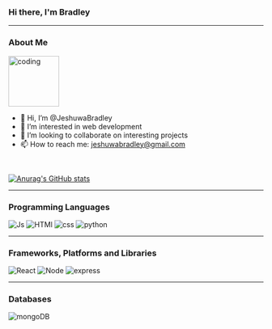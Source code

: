 <h3>Hi there, I'm Bradley</h3>
<hr />
<h3>About Me</h3>

  <img src='https://camo.githubusercontent.com/6510c79f86cdd5e32cf6c5b009548bf09c137f06cffe87acbf41e68cbf0402c1/68747470733a2f2f6d656469612e67697068792e636f6d2f6d656469612f57465a7642375649584267697a336f4458452f67697068792e676966' width='100' height='100'  alt='coding' />
  
- 👋 Hi, I’m @JeshuwaBradley
- 👀 I’m interested in web development
- 💞️ I’m looking to collaborate on interesting projects
- 📫 How to reach me: <a href='mailto:jeshuwabradley@gmail.com'>jeshuwabradley@gmail.com</a>

<br />

[![Anurag's GitHub stats](https://github-readme-stats.vercel.app/api?username=JeshuwaBradley)](https://github.com/anuraghazra/github-readme-stats)


<hr />
<h3>Programming Languages</h3>
<div style={{display: 'flex'}}>
  <img        src='https://camo.githubusercontent.com/aeddc848275a1ffce386dc81c04541654ca07b2c43bbb8ad251085c962672aea/68747470733a2f2f696d672e736869656c64732e696f2f62616467652f6a6176617363726970742d2532333332333333302e7376673f7374796c653d666f722d7468652d6261646765266c6f676f3d6a617661736372697074266c6f676f436f6c6f723d253233463744463145'
    alt='Js' 
     />
  <img        src='https://camo.githubusercontent.com/49fbb99f92674cc6825349b154b65aaf4064aec465d61e8e1f9fb99da3d922a1/68747470733a2f2f696d672e736869656c64732e696f2f62616467652f68746d6c352d2532334533344632362e7376673f7374796c653d666f722d7468652d6261646765266c6f676f3d68746d6c35266c6f676f436f6c6f723d7768697465'
    alt='HTMl' 
     />
<img        src='https://camo.githubusercontent.com/e6b67b27998fca3bccf4c0ee479fc8f9de09d91f389cccfbe6cb1e29c10cfbd7/68747470733a2f2f696d672e736869656c64732e696f2f62616467652f637373332d2532333135373242362e7376673f7374796c653d666f722d7468652d6261646765266c6f676f3d63737333266c6f676f436f6c6f723d7768697465'
    alt='css' 
     />
  <img        src='https://camo.githubusercontent.com/8a64e82b88b71294679fccf25fc132fe4f2aee0d2b44174559df4dc1f9bd507b/68747470733a2f2f696d672e736869656c64732e696f2f62616467652f707974686f6e2d2532333134333534432e7376673f7374796c653d666f722d7468652d6261646765266c6f676f3d707974686f6e266c6f676f436f6c6f723d7768697465'
    alt='python' 
     />
</div>
<hr />

<h3>Frameworks, Platforms and Libraries</h3>
<div style={{display: 'flex'}}>
  <img        src='https://camo.githubusercontent.com/ab4c3c731a174a63df861f7b118d6c8a6c52040a021a552628db877bd518fe84/68747470733a2f2f696d672e736869656c64732e696f2f62616467652f72656163742d2532333230323332612e7376673f7374796c653d666f722d7468652d6261646765266c6f676f3d7265616374266c6f676f436f6c6f723d253233363144414642'
    alt='React' 
     />
  <img        src='https://camo.githubusercontent.com/7a1f367d440cda34c18b31394e9c4aa5288c9f2cf0ca5f36e16c63f169327d40/68747470733a2f2f696d672e736869656c64732e696f2f62616467652f6e6f64652e6a732d2532333433383533442e7376673f7374796c653d666f722d7468652d6261646765266c6f676f3d6e6f64652e6a73266c6f676f436f6c6f723d7768697465'
    alt='Node' 
     />
<img        src='https://camo.githubusercontent.com/8286a45a106e1a3c07489f83a38159981d888518a740b59c807ffc1b7b1e2f7b/68747470733a2f2f696d672e736869656c64732e696f2f62616467652f657870726573732e6a732d2532333430346435392e7376673f7374796c653d666f722d7468652d6261646765266c6f676f3d65787072657373266c6f676f436f6c6f723d253233363144414642'
    alt='express' 
     />
</div>
<hr />
<h3>Databases</h3>
<img src='https://camo.githubusercontent.com/c839570bc71901106b11b8411d9277a6a8356a9431e4a16d6c26db82caab7d62/68747470733a2f2f696d672e736869656c64732e696f2f62616467652f4d6f6e676f44422d2532333465613934622e7376673f7374796c653d666f722d7468652d6261646765266c6f676f3d6d6f6e676f6462266c6f676f436f6c6f723d7768697465' alt='mongoDB' />

<!---
JeshuwaBradley/JeshuwaBradley is a ✨ special ✨ repository because its `README.md` (this file) appears on your GitHub profile.
You can click the Preview link to take a look at your changes.
---> 
